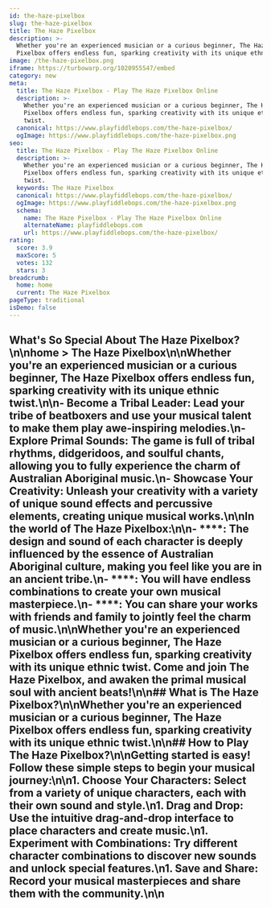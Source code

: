 ```yaml
---
id: the-haze-pixelbox
slug: the-haze-pixelbox
title: The Haze Pixelbox
description: >-
  Whether you're an experienced musician or a curious beginner, The Haze
  Pixelbox offers endless fun, sparking creativity with its unique ethnic twist.
image: /the-haze-pixelbox.png
iframe: https://turbowarp.org/1020955547/embed
category: new
meta:
  title: The Haze Pixelbox - Play The Haze Pixelbox Online
  description: >-
    Whether you're an experienced musician or a curious beginner, The Haze
    Pixelbox offers endless fun, sparking creativity with its unique ethnic
    twist.
  canonical: https://www.playfiddlebops.com/the-haze-pixelbox/
  ogImage: https://www.playfiddlebops.com/the-haze-pixelbox.png
seo:
  title: The Haze Pixelbox - Play The Haze Pixelbox Online
  description: >-
    Whether you're an experienced musician or a curious beginner, The Haze
    Pixelbox offers endless fun, sparking creativity with its unique ethnic
    twist.
  keywords: The Haze Pixelbox
  canonical: https://www.playfiddlebops.com/the-haze-pixelbox/
  ogImage: https://www.playfiddlebops.com/the-haze-pixelbox.png
  schema:
    name: The Haze Pixelbox - Play The Haze Pixelbox Online
    alternateName: playfiddlebops.com
    url: https://www.playfiddlebops.com/the-haze-pixelbox/
rating:
  score: 3.9
  maxScore: 5
  votes: 132
  stars: 3
breadcrumb:
  home: home
  current: The Haze Pixelbox
pageType: traditional
isDemo: false
---
```


## What's So Special About The Haze Pixelbox?\n\nhome > The Haze Pixelbox\n\nWhether you're an experienced musician or a curious beginner, The Haze Pixelbox offers endless fun, sparking creativity with its unique ethnic twist.\n\n- **Become a Tribal Leader**: Lead your tribe of beatboxers and use your musical talent to make them play awe-inspiring melodies.\n- **Explore Primal Sounds**: The game is full of tribal rhythms, didgeridoos, and soulful chants, allowing you to fully experience the charm of Australian Aboriginal music.\n- **Showcase Your Creativity**: Unleash your creativity with a variety of unique sound effects and percussive elements, creating unique musical works.\n\nIn the world of The Haze Pixelbox:\n\n- ****: The design and sound of each character is deeply influenced by the essence of Australian Aboriginal culture, making you feel like you are in an ancient tribe.\n- ****: You will have endless combinations to create your own musical masterpiece.\n- ****: You can share your works with friends and family to jointly feel the charm of music.\n\nWhether you're an experienced musician or a curious beginner, The Haze Pixelbox offers endless fun, sparking creativity with its unique ethnic twist. Come and join The Haze Pixelbox, and awaken the primal musical soul with ancient beats!\n\n## What is The Haze Pixelbox?\n\nWhether you're an experienced musician or a curious beginner, The Haze Pixelbox offers endless fun, sparking creativity with its unique ethnic twist.\n\n## How to Play The Haze Pixelbox?\n\nGetting started is easy! Follow these simple steps to begin your musical journey:\n\n1. **Choose Your Characters**: Select from a variety of unique characters, each with their own sound and style.\n1. **Drag and Drop**: Use the intuitive drag-and-drop interface to place characters and create music.\n1. **Experiment with Combinations**: Try different character combinations to discover new sounds and unlock special features.\n1. **Save and Share**: Record your musical masterpieces and share them with the community.\n\n